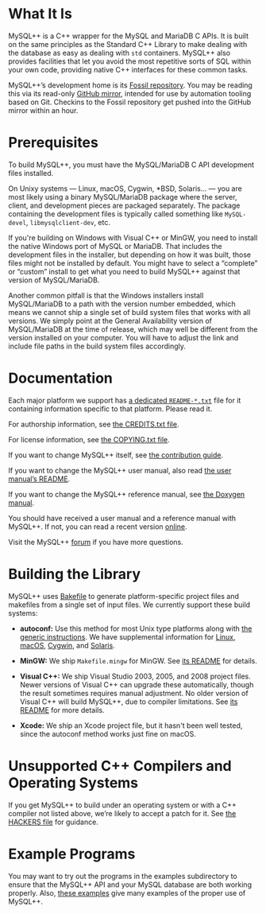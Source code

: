 # What It Is

MySQL++ is a C++ wrapper for the MySQL and MariaDB C APIs.  It is built
on the same principles as the Standard C++ Library to make dealing with
the database as easy as dealing with `std` containers. MySQL++ also
provides facilities that let you avoid the most repetitive sorts of SQL
within your own code, providing native C++ interfaces for these common
tasks.

MySQL++’s development home is its [Fossil repository][home]. You may be
reading this via its read-only [GitHub mirror][ghm], intended for use by
automation tooling based on Git. Checkins to the Fossil repository get
pushed into the GitHub mirror within an hour.

[ghm]:  https://github.com/tangentsoft/mysqlpp
[home]: https://tangentsoft.com/mysqlpp/


# Prerequisites

To build MySQL++, you must have the MySQL/MariaDB C API development
files installed.

On Unixy systems — Linux, macOS, Cygwin, \*BSD, Solaris... — you are
most likely using a binary MySQL/MariaDB package where the server,
client, and development pieces are packaged separately.  The package
containing the development files is typically called something like
`MySQL-devel`, `libmysqlclient-dev`, etc.

If you're building on Windows with Visual C++ or MinGW, you need to
install the native Windows port of MySQL or MariaDB.  That includes the
development files in the installer, but depending on how it was built,
those files might not be installed by default.  You might have to select
a “complete” or “custom” install to get what you need to build MySQL++
against that version of MySQL/MariaDB.

Another common pitfall is that the Windows installers install
MySQL/MariaDB to a path with the version number embedded, which means we
cannot ship a single set of build system files that works with all
versions. We simply point at the General Availability version of
MySQL/MariaDB at the time of release, which may well be different from
the version installed on your computer.  You will have to adjust the
link and include file paths in the build system files accordingly.


# Documentation

Each major platform we support has [a dedicated `README-*.txt`][rmpf]
file for it containing information specific to that platform.
Please read it.

For authorship information, see [the CREDITS.txt file][f1].

For license information, see [the COPYING.txt file][f2].

If you want to change MySQL++ itself, see [the contribution guide][f3].

If you want to change the MySQL++ user manual, also read
[the user manual’s README][umr].

If you want to change the MySQL++ reference manual, see
[the Doxygen manual][dgm].

You should have received a user manual and a reference manual with
MySQL++. If not, you can read a recent version [online][docs].

Visit the MySQL++ [forum][for] if you have more questions.


[dgm]:  https://www.doxygen.nl/manual/
[docs]: https://tangentsoft.com/mysqlpp/doc/
[f1]:   https://tangentsoft.com/mysqlpp/doc/trunk/CREDITS.txt
[f2]:   https://tangentsoft.com/mysqlpp/doc/trunk/COPYING.txt
[f3]:   https://tangentsoft.com/mysqlpp/doc/trunk/CONTRIBUTING.md
[for]:  https://tangentsoft.com/mysqlpp/froum/
[rmpf]: https://tangentsoft.com/mysqlpp/dir?re=README-.*&ci=trunk
[umr]:  https://tangentsoft.com/mysqlpp/doc/trunk/doc/userman/README.md


# Building the Library

MySQL++ uses [Bakefile](http://bakefile.org/) to generate
platform-specific project files and makefiles from a single set
of input files.  We currently support these build systems:

*   **autoconf:** Use this method for most Unix type platforms along
    with [the generic instructions][unix].  We have supplemental
    information for [Linux][linux], [macOS], [Cygwin], and
    [Solaris].

*   **MinGW:** We ship `Makefile.mingw` for MinGW. See
    [its README][mingw] for details.

*   **Visual C++:** We ship Visual Studio 2003, 2005, and 2008 project
    files. Newer versions of Visual C++ can upgrade these automatically,
    though the result sometimes requires manual adjustment. No older
    version of Visual C++ will build MySQL++, due to compiler
    limitations.  See [its README][vcpp] for more details.

*   **Xcode:** We ship an Xcode project file, but it hasn't been well
    tested, since the autoconf method works just fine on macOS.

[Cygwin]:  https://tangentsoft.com/mysqlpp/doc/trunk/README-Cygwin.txt
[linux]:   https://tangentsoft.com/mysqlpp/doc/trunk/README-Linux.txt
[macOS]:   https://tangentsoft.com/mysqlpp/doc/trunk/README-macOS.txt
[mingw]:   https://tangentsoft.com/mysqlpp/doc/trunk/README-MinGW.txt
[Solaris]: https://tangentsoft.com/mysqlpp/doc/trunk/README-Solaris.txt
[unix]:    https://tangentsoft.com/mysqlpp/doc/trunk/README-Unix.txt
[vcpp]:    https://tangentsoft.com/mysqlpp/doc/trunk/README-Visual-C%2B%2B.txt



# Unsupported C++ Compilers and Operating Systems

If you get MySQL++ to build under an operating system or with a C++
compiler not listed above, we’re likely to accept a patch for it.  See
[the HACKERS file][f3] for guidance.


# Example Programs

You may want to try out the programs in the examples subdirectory
to ensure that the MySQL++ API and your MySQL database are both
working properly.  Also, [these examples][exr] give many examples of
the proper use of MySQL++.

[exr]: /doc/trunk/README-examples.txt

